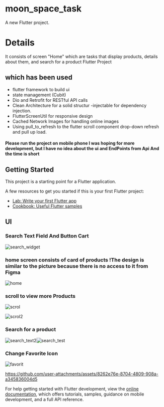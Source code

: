 # moon_space_task

A new Flutter project.
# Details
It consists of screen "Home"  which are tasks that display products, details about them, and search for a product
Flutter Project 
## which has been used
- flutter framework to build ui 
- state management (Cubit)
- Dio and Retrofit for RESTful API calls
- Clean Architecture for a solid structur
-injectable for dependency injection.
- FlutterScreenUtil for responsive design
- Cached Network Images for handling online images
-  Using pull_to_refresh to the flutter scroll component drop-down refresh and pull up load.
#### Please run  the project on  mobile phone  I was hoping for more development, but I have no idea about the ui and EndPoints from Api And the time is short

## Getting Started

This project is a starting point for a Flutter application.

A few resources to get you started if this is your first Flutter project:

- [Lab: Write your first Flutter app](https://docs.flutter.dev/get-started/codelab)
- [Cookbook: Useful Flutter samples](https://docs.flutter.dev/cookbook)
## UI 
### Search Text Field And Button Cart
![search_widget](https://github.com/user-attachments/assets/db4ca616-3830-458b-ac82-e78e02e9ea96)
### home screen consists of card of products !The design is similar to the picture because there is no access to it from Figma 
![home](https://github.com/user-attachments/assets/35678535-2d6f-481e-b2ee-5c7fb3205458)
### scroll to view more Products
![scrol](https://github.com/user-attachments/assets/9f5be6af-1ab8-45d3-a86a-d20b1e8f7855)

![scrol2](https://github.com/user-attachments/assets/d1bead49-376d-4a7f-8808-e55a512e8eae)
### Search for a product
![search_text2](https://github.com/user-attachments/assets/04b11999-131e-46e9-8995-19ec3e358d1d)![search_test](https://github.com/user-attachments/assets/fe3fba0c-14a9-467f-9932-c89583e4c145)
###   Change Favorite Icon 

![favorit](https://github.com/user-attachments/assets/3de8ae95-72c8-4eae-a6f9-c4056ce2f89e)


https://github.com/user-attachments/assets/8262e76e-8704-4809-908a-a345836004d5





For help getting started with Flutter development, view the
[online documentation](https://docs.flutter.dev/), which offers tutorials,
samples, guidance on mobile development, and a full API reference.
